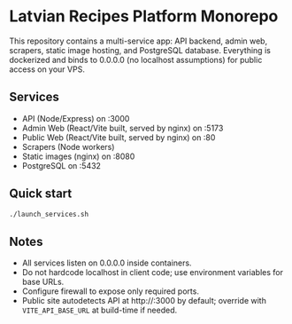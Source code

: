 # Latvian Recipes Platform Monorepo

This repository contains a multi-service app: API backend, admin web, scrapers, static image hosting, and PostgreSQL database. Everything is dockerized and binds to 0.0.0.0 (no localhost assumptions) for public access on your VPS.

## Services
- API (Node/Express) on :3000
- Admin Web (React/Vite built, served by nginx) on :5173
- Public Web (React/Vite built, served by nginx) on :80
- Scrapers (Node workers)
- Static images (nginx) on :8080
- PostgreSQL on :5432

## Quick start
```bash
./launch_services.sh
```

## Notes
- All services listen on 0.0.0.0 inside containers.
- Do not hardcode localhost in client code; use environment variables for base URLs.
- Configure firewall to expose only required ports.
- Public site autodetects API at http://<host>:3000 by default; override with `VITE_API_BASE_URL` at build-time if needed.